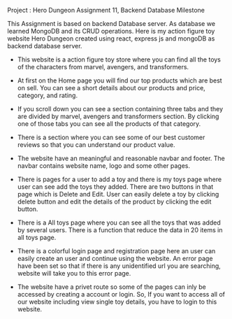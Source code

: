 Project : Hero Dungeon
Assignment 11, Backend Database Milestone

This Assignment is based on backend Database server. As database we learned MongoDB and its CRUD operations. Here is my action figure toy website Hero Dungeon created using react, express js and mongoDB as backend database server.

- This website is a action figure toy store where you can find all the toys of the characters from marvel, avengers, and transformers.

- At first on the Home page you will find our top products which are best on sell. You can see a short details about our products and price, category, and rating.

- If you scroll down you can see a section containing three tabs and they are divided by marvel, avengers and transformers section. By clicking one of those tabs you can see all the products of that category.

- There is a section where you can see some of our best customer reviews so that you can understand our product value.

- The website have an meaningful and reasonable navbar and footer. The navbar contains website name, logo and some other pages.

- There is pages for a user to add a toy and there is my toys page where user can see add the toys they added. There are two buttons in that page which is Delete and Edit. User can easily delete a toy by clicking delete button and edit the details of the product by clicking the edit button.

- There is a All toys page where you can see all the toys that was added by several users. There is a function that reduce the data in 20 items in all toys page.

- There is a colorful login page and registration page here an user can easily create an user and continue using the website. An error page have been set so that if there is any unidentified url you are searching, website will take you to this error page.

- The website have a privet route so some of the pages can inly be accessed by creating a account or login. So, If you want to access all of our website including view single toy details, you have to login to this website.
